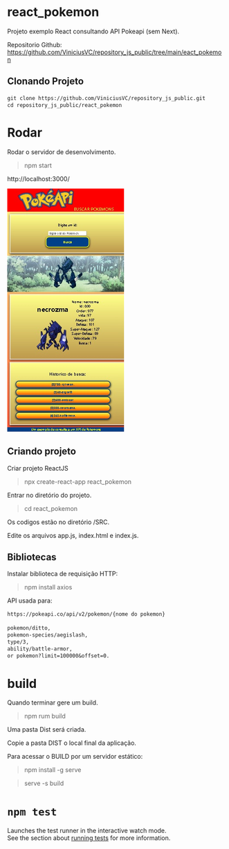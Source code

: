 
# react_pokemon

Projeto exemplo React consultando API Pokeapi (sem Next).

Repositorio Github: https://github.com/ViniciusVC/repository_js_public/tree/main/eact_pokemon

## Clonando Projeto

```
git clone https://github.com/ViniciusVC/repository_js_public.git
cd repository_js_public/react_pokemon
```

# Rodar

Rodar o servidor de desenvolvimento.
>  npm start

http://localhost:3000/

![PrtScrPokemon](public/PrtScrPokemon.jpg "PrtScrPokemon")


## Criando projeto

Criar projeto ReactJS
> npx create-react-app react_pokemon

Entrar no diretório do projeto.
> cd react_pokemon

Os codigos estão no diretório /SRC.

Edite os arquivos app.js, index.html e index.js.

## Bibliotecas

Instalar biblioteca de requisição HTTP:
> npm install axios

API usada para:
```
https://pokeapi.co/api/v2/pokemon/{nome do pokemon}

pokemon/ditto, 
pokemon-species/aegislash, 
type/3, 
ability/battle-armor, 
or pokemon?limit=100000&offset=0.
```


# build

Quando terminar gere um build.
> npm rum build

Uma pasta Dist será criada.

Copie a pasta DIST o local final da aplicação.

Para acessar o BUILD por um servidor estático:

>  npm install -g serve

>  serve -s build


# `npm test`

Launches the test runner in the interactive watch mode.\
See the section about [running tests](https://facebook.github.io/create-react-app/docs/running-tests) for more information.
